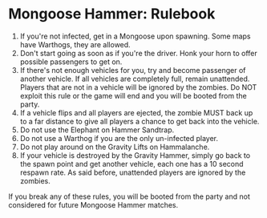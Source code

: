 # Mongoose Hammer: Rulebook
1. If you're not infected, get in a Mongoose upon spawning. Some maps have Warthogs, they are allowed. 
2. Don't start going as soon as if you're the driver. Honk your horn to offer possible passengers to get on. 
3. If there's not enough vehicles for you, try and become passenger of another vehicle. If all vehicles are completely full, remain unattended. Players that are not in a vehicle will be ignored by the zombies. Do NOT exploit this rule or the game will end and you will be booted from the party. 
4. If a vehicle flips and all players are ejected, the zombie MUST back up to a far distance to give all players a chance to get back into the vehicle.
5. Do not use the Elephant on Hammer Sandtrap.
6. Do not use a Warthog if you are the only un-infected player.
7. Do not play around on the Gravity Lifts on Hammalanche. 
8. If your vehicle is destroyed by the Gravity Hammer, simply go back to the spawn point and get another vehicle, each one has a 10 second respawn rate. As said before, unattended players are ignored by the zombies. 

If you break any of these rules, you will be booted from the party and not considered for future Mongoose Hammer matches.
